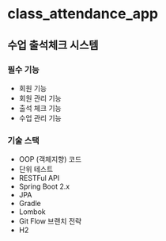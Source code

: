 # class_attendance_app

## 수업 출석체크 시스템

### 필수 기능
- 회원 기능
- 회원 관리 기능
- 출석 체크 기능
- 수업 관리 기능

### 기술 스택
- OOP (객체지향) 코드
- 단위 테스트
- RESTFul API
- Spring Boot 2.x
- JPA
- Gradle
- Lombok
- Git Flow 브랜치 전략
- H2